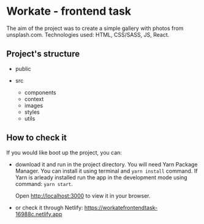 # Workate - frontend task

The aim of the project was to create a simple gallery with photos from unsplash.com. 
Technologies used: HTML, CSS/SASS, JS, React.

## Project's structure

- public

- src
  
    - components
    - context
    - images
    - styles
    - utils

## How to check it

If you would like boot up the project, you can:
- download it and run in the project directory. 
  You will need Yarn Package Manager. You can install it using terminal and `yarn install` command.
  If Yarn is arleady installed run the app in the development mode using command:
  `yarn start`.

  Open [http://localhost:3000](http://localhost:3000) to view it in your browser.
  
 - or check it through Netlify: https://workatefrontendtask-16988c.netlify.app
